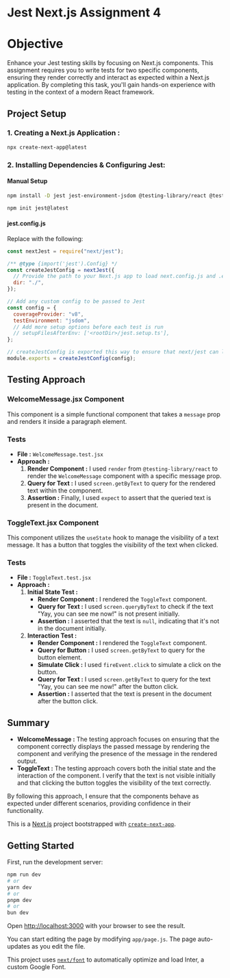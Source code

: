 # Jest Next.js Assignment 4

# Objective

Enhance your Jest testing skills by focusing on Next.js components. This assignment requires you to write tests for two specific components, ensuring they render correctly and interact as expected within a Next.js application. By completing this task, you'll gain hands-on experience with testing in the context of a modern React framework.

## Project Setup

### 1. Creating a Next.js Application :

```bash
npx create-next-app@latest
```

### 2. Installing Dependencies & Configuring Jest:

#### **Manual Setup**

```bash
npm install -D jest jest-environment-jsdom @testing-library/react @testing-library/jest-dom
```

```bash
npm init jest@latest
```

#### **jest.config.js**

Replace with the following:

```js
const nextJest = require("next/jest");

/** @type {import('jest').Config} */
const createJestConfig = nextJest({
  // Provide the path to your Next.js app to load next.config.js and .env files in your test environment
  dir: "./",
});

// Add any custom config to be passed to Jest
const config = {
  coverageProvider: "v8",
  testEnvironment: "jsdom",
  // Add more setup options before each test is run
  // setupFilesAfterEnv: ['<rootDir>/jest.setup.ts'],
};

// createJestConfig is exported this way to ensure that next/jest can load the Next.js config which is async
module.exports = createJestConfig(config);
```

## Testing Approach

### WelcomeMessage.jsx Component

This component is a simple functional component that takes a `message` prop and renders it inside a paragraph element.

### Tests

- **File :** `WelcomeMessage.test.jsx`
- **Approach :**
  1. **Render Component :** I used `render` from `@testing-library/react` to render the `WelcomeMessage` component with a specific message prop.
  2. **Query for Text :** I used `screen.getByText` to query for the rendered text within the component.
  3. **Assertion :** Finally, I used `expect` to assert that the queried text is present in the document.

### ToggleText.jsx Component

This component utilizes the `useState` hook to manage the visibility of a text message. It has a button that toggles the visibility of the text when clicked.

### Tests

- **File :** `ToggleText.test.jsx`
- **Approach :**
  1. **Initial State Test :**
     - **Render Component :** I rendered the `ToggleText` component.
     - **Query for Text :** I used `screen.queryByText` to check if the text "Yay, you can see me now!" is not present initially.
     - **Assertion :** I asserted that the text is `null`, indicating that it's not in the document initially.
  2. **Interaction Test :**
     - **Render Component :** I rendered the `ToggleText` component.
     - **Query for Button :** I used `screen.getByText` to query for the button element.
     - **Simulate Click :** I used `fireEvent.click` to simulate a click on the button.
     - **Query for Text :** I used `screen.getByText` to query for the text "Yay, you can see me now!" after the button click.
     - **Assertion :** I asserted that the text is present in the document after the button click.

## Summary

- **WelcomeMessage :** The testing approach focuses on ensuring that the component correctly displays the passed message by rendering the component and verifying the presence of the message in the rendered output.
- **ToggleText :** The testing approach covers both the initial state and the interaction of the component. I verify that the text is not visible initially and that clicking the button toggles the visibility of the text correctly.

By following this approach, I ensure that the components behave as expected under different scenarios, providing confidence in their functionality.

This is a [Next.js](https://nextjs.org/) project bootstrapped with [`create-next-app`](https://github.com/vercel/next.js/tree/canary/packages/create-next-app).

## Getting Started

First, run the development server:

```bash
npm run dev
# or
yarn dev
# or
pnpm dev
# or
bun dev
```

Open [http://localhost:3000](http://localhost:3000) with your browser to see the result.

You can start editing the page by modifying `app/page.js`. The page auto-updates as you edit the file.

This project uses [`next/font`](https://nextjs.org/docs/basic-features/font-optimization) to automatically optimize and load Inter, a custom Google Font.
